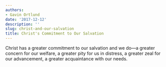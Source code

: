 ```yaml
---
authors:
- Gavin Ortlund
date: '2017-12-12'
description: ''
slug: christ-and-our-salvation
title: Christ's Commitment to Our Salvation
---
```


Christ has a greater commitment to our salvation and we do—a greater concern for our welfare, a greater pity for us in distress, a greater zeal for our advancement, a greater acquaintance with our needs.



